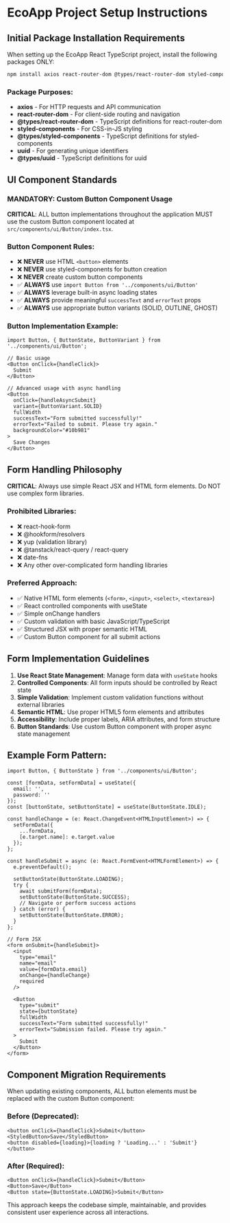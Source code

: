 # EcoApp Project Setup Instructions

## Initial Package Installation Requirements

When setting up the EcoApp React TypeScript project, install the following packages ONLY:

```bash
npm install axios react-router-dom @types/react-router-dom styled-components @types/styled-components uuid @types/uuid
```

### Package Purposes:
- **axios** - For HTTP requests and API communication
- **react-router-dom** - For client-side routing and navigation
- **@types/react-router-dom** - TypeScript definitions for react-router-dom
- **styled-components** - For CSS-in-JS styling
- **@types/styled-components** - TypeScript definitions for styled-components
- **uuid** - For generating unique identifiers
- **@types/uuid** - TypeScript definitions for uuid

## UI Component Standards

### MANDATORY: Custom Button Component Usage

**CRITICAL**: ALL button implementations throughout the application MUST use the custom Button component located at `src/components/ui/Button/index.tsx`.

### Button Component Rules:
- ❌ **NEVER** use HTML `<button>` elements
- ❌ **NEVER** use styled-components for button creation
- ❌ **NEVER** create custom button components
- ✅ **ALWAYS** use `import Button from '../components/ui/Button'`
- ✅ **ALWAYS** leverage built-in async loading states
- ✅ **ALWAYS** provide meaningful `successText` and `errorText` props
- ✅ **ALWAYS** use appropriate button variants (SOLID, OUTLINE, GHOST)

### Button Implementation Example:
```tsx
import Button, { ButtonState, ButtonVariant } from '../components/ui/Button';

// Basic usage
<Button onClick={handleClick}>
  Submit
</Button>

// Advanced usage with async handling
<Button
  onClick={handleAsyncSubmit}
  variant={ButtonVariant.SOLID}
  fullWidth
  successText="Form submitted successfully!"
  errorText="Failed to submit. Please try again."
  backgroundColor="#10b981"
>
  Save Changes
</Button>
```

## Form Handling Philosophy

**CRITICAL**: Always use simple React JSX and HTML form elements. Do NOT use complex form libraries.

### Prohibited Libraries:
- ❌ react-hook-form
- ❌ @hookform/resolvers
- ❌ yup (validation library)
- ❌ @tanstack/react-query / react-query
- ❌ date-fns
- ❌ Any other over-complicated form handling libraries

### Preferred Approach:
- ✅ Native HTML form elements (`<form>`, `<input>`, `<select>`, `<textarea>`)
- ✅ React controlled components with useState
- ✅ Simple onChange handlers
- ✅ Custom validation with basic JavaScript/TypeScript
- ✅ Structured JSX with proper semantic HTML
- ✅ Custom Button component for all submit actions

## Form Implementation Guidelines

1. **Use React State Management**: Manage form data with `useState` hooks
2. **Controlled Components**: All form inputs should be controlled by React state
3. **Simple Validation**: Implement custom validation functions without external libraries
4. **Semantic HTML**: Use proper HTML5 form elements and attributes
5. **Accessibility**: Include proper labels, ARIA attributes, and form structure
6. **Button Standards**: Use custom Button component with proper async state management

## Example Form Pattern:

```tsx
import Button, { ButtonState } from '../components/ui/Button';

const [formData, setFormData] = useState({
  email: '',
  password: ''
});
const [buttonState, setButtonState] = useState(ButtonState.IDLE);

const handleChange = (e: React.ChangeEvent<HTMLInputElement>) => {
  setFormData({
    ...formData,
    [e.target.name]: e.target.value
  });
};

const handleSubmit = async (e: React.FormEvent<HTMLFormElement>) => {
  e.preventDefault();
  
  setButtonState(ButtonState.LOADING);
  try {
    await submitForm(formData);
    setButtonState(ButtonState.SUCCESS);
    // Navigate or perform success actions
  } catch (error) {
    setButtonState(ButtonState.ERROR);
  }
};

// Form JSX
<form onSubmit={handleSubmit}>
  <input
    type="email"
    name="email"
    value={formData.email}
    onChange={handleChange}
    required
  />
  
  <Button
    type="submit"
    state={buttonState}
    fullWidth
    successText="Form submitted successfully!"
    errorText="Submission failed. Please try again."
  >
    Submit
  </Button>
</form>
```

## Component Migration Requirements

When updating existing components, ALL button elements must be replaced with the custom Button component:

### Before (Deprecated):
```tsx
<button onClick={handleClick}>Submit</button>
<StyledButton>Save</StyledButton>
<button disabled={loading}>{loading ? 'Loading...' : 'Submit'}</button>
```

### After (Required):
```tsx
<Button onClick={handleClick}>Submit</Button>
<Button>Save</Button>
<Button state={ButtonState.LOADING}>Submit</Button>
```

This approach keeps the codebase simple, maintainable, and provides consistent user experience across all interactions.
